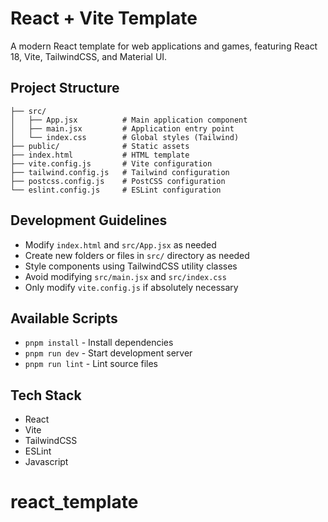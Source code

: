# React + Vite Template

A modern React template for web applications and games, featuring React 18, Vite, TailwindCSS, and Material UI.

## Project Structure

```
├── src/
│   ├── App.jsx          # Main application component
│   ├── main.jsx         # Application entry point
│   └── index.css        # Global styles (Tailwind)
├── public/              # Static assets
├── index.html           # HTML template
├── vite.config.js       # Vite configuration
├── tailwind.config.js   # Tailwind configuration
├── postcss.config.js    # PostCSS configuration
└── eslint.config.js     # ESLint configuration
```

## Development Guidelines

- Modify `index.html` and `src/App.jsx` as needed
- Create new folders or files in `src/` directory as needed
- Style components using TailwindCSS utility classes
- Avoid modifying `src/main.jsx` and `src/index.css`
- Only modify `vite.config.js` if absolutely necessary

## Available Scripts
- `pnpm install` - Install dependencies
- `pnpm run dev` - Start development server
- `pnpm run lint` - Lint source files

## Tech Stack

- React
- Vite
- TailwindCSS
- ESLint
- Javascript
# react_template
